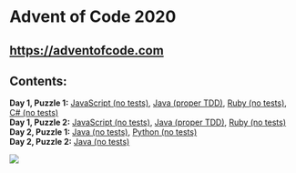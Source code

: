 # Advent of Code 2020

## https://adventofcode.com

## Contents:

**Day 1, Puzzle 1:** [JavaScript (no tests)](https://github.com/Coletterbox/Advent-of-Code-2020/blob/main/Day%201%20Puzzle%201.js), [Java (proper TDD)](https://github.com/Coletterbox/Advent-of-Code-2020/tree/main/Day%201%20Puzzle%201), [Ruby (no tests)](https://github.com/Coletterbox/Advent-of-Code-2020/blob/main/Day%201%20Puzzle%201.rb), [C# (no tests)](https://github.com/Coletterbox/Advent-of-Code-2020/blob/main/Day%201%20Puzzle%201.cs)\
**Day 1, Puzzle 2:** [JavaScript (no tests)](https://github.com/Coletterbox/Advent-of-Code-2020/blob/main/Day%201%20Puzzle%202.js), [Java (proper TDD)](https://github.com/Coletterbox/Advent-of-Code-2020/tree/main/Day%201%20Puzzle%202), [Ruby (no tests)](https://github.com/Coletterbox/Advent-of-Code-2020/blob/main/Day%202%20Puzzle%202.rb)\
**Day 2, Puzzle 1:** [Java (no tests)](https://github.com/Coletterbox/Advent-of-Code-2020/tree/main/Day%202%20Puzzle%201), [Python (no tests)](https://github.com/Coletterbox/Advent-of-Code-2020/blob/main/Day%202%20Puzzle%201.ipynb)\
**Day 2, Puzzle 2:** [Java (no tests)](https://github.com/Coletterbox/Advent-of-Code-2020/tree/main/Day%202%20Puzzle%202)

![](https://media.giphy.com/media/F6OGeOgxHzgZO31NnM/giphy.gif)
